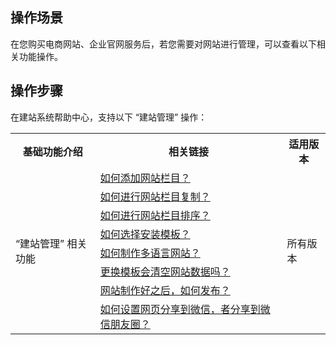 ## 操作场景
在您购买电商网站、企业官网服务后，若您需要对网站进行管理，可以查看以下相关功能操作。

## 操作步骤
在建站系统帮助中心，支持以下 “建站管理” 操作：

<table>
<tr>

<th>基础功能介绍</th>
<th>相关链接</th>
<th>适用版本</th>
</tr>
<tr>
<td  rowspan="10">“建站管理” 相关功能</td>
<td><a href="https://admin.site.my-qcloud.com/xi/help?id=534
">如何添加网站栏目？</a></td>
<td  rowspan="10">所有版本</td>
</tr>
<tr>
<td><a href="https://admin.site.my-qcloud.com/xi/help?id=488
">如何进行网站栏目复制？</a></td>
</tr>
<tr>
<td><a href="https://admin.site.my-qcloud.com/xi/help?id=366
">如何进行网站栏目排序？</a></td>
</tr>
<tr>
<td><a href="https://admin.site.my-qcloud.com/xi/help?id=1183
">如何选择安装模板？</a></td>
</tr>
<tr>
<td><a href="https://admin.site.my-qcloud.com/xi/help?id=1551
">如何制作多语言网站？</a></td>
</tr>
<tr>
<td><a href="https://admin.site.my-qcloud.com/xi/help?id=1554
">更换模板会清空网站数据吗？</a></td>
</tr>
<tr>
<td><a href="https://admin.site.my-qcloud.com/xi/help?id=1197
">网站制作好之后，如何发布？</a></td>
</tr>
<tr>
<td><a href="https://admin.site.my-qcloud.com/xi/help?id=1512
">如何设置网页分享到微信，者分享到微信朋友圈？
</a></td>
</tr>
</table>




